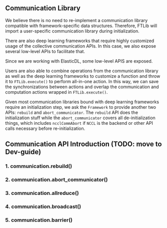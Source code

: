## Communication Library

We believe there is no need to re-implement a communication library compatible with framework-specific data structures. Therefore, FTLib will import a user-specific communication library during initialization. 

There are also deep learning frameworks that require highly customized usage of the collective communication APIs. In this case, we also expose several low-level APIs to facilitate that.

Since we are working with ElasticDL, some low-level APIS are exposed.

Users are also able to combine operations from the communication library as well as the deep learning frameworks to customize a function and throw it to `FTLib.execute()` to perform all-in-one action. In this way, we can save the synchronizations between actions and overlap the communication and computation actions wrapped in `FTLib.execute()`.

Given most communication libraries bound with deep learning frameworks require an initialization step, we ask the `Framework` to provide another two APIs: `rebuild` and `abort_communicator`. The `rebuild` API does the initialization stuff while the `abort_communicator` covers all de-initialization things, which includes `ncclCommAbort` if `NCCL` is the backend or other API calls necessary before re-initialization.

## Communication API Introduction (TODO: move to Dev-guide)

### 1. communication.rebuild()

### 2. communication.abort_communicator()

### 3. communication.allreduce()

### 4. communication.broadcast()

### 5. communication.barrier()